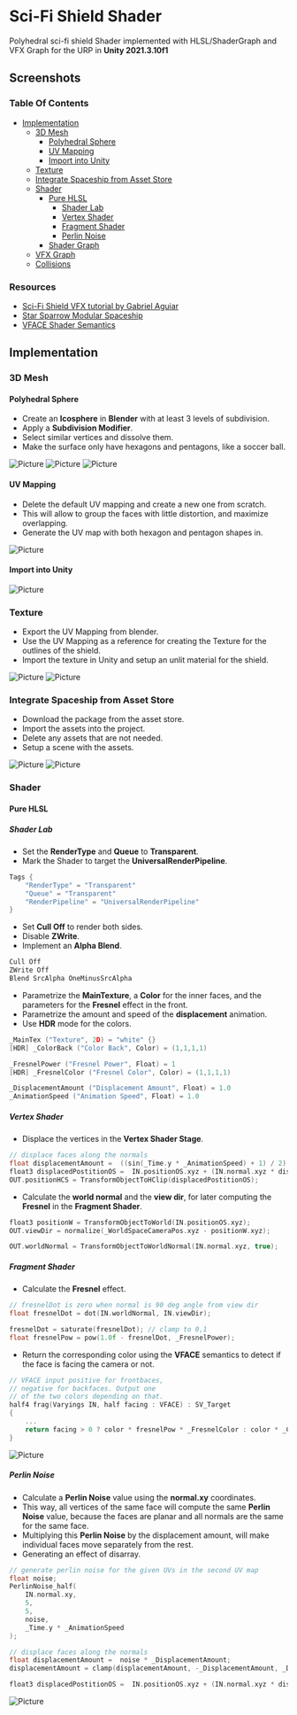 # Sci-Fi Shield Shader

Polyhedral sci-fi shield Shader implemented with HLSL/ShaderGraph and VFX Graph for the URP in **Unity 2021.3.10f1**

## Screenshots

### Table Of Contents

- [Implementation](#implementation)
  - [3D Mesh](#3d-mesh)
    - [Polyhedral Sphere](#polyhedral-sphere)
    - [UV Mapping](#uv-mapping)
    - [Import into Unity](#import-into-unity)
  - [Texture](#texture)
  - [Integrate Spaceship from Asset Store](#integrate-spaceship-from-asset-store)
  - [Shader](#shader)
    - [Pure HLSL](#pure-hlsl)
      - [Shader Lab](#shader-lab)
      - [Vertex Shader](#vertex-shader)
      - [Fragment Shader](#fragment-shader)
      - [Perlin Noise](#perlin-noise)
    - [Shader Graph](#shader-graph)
  - [VFX Graph](#vfx-graph)
  - [Collisions](#collisions)

### Resources

- [Sci-Fi Shield VFX tutorial by Gabriel Aguiar](https://www.youtube.com/watch?v=IZAzckJaSO8)
- [Star Sparrow Modular Spaceship](https://assetstore.unity.com/packages/3d/vehicles/space/star-sparrow-modular-spaceship-73167)
- [VFACE Shader Semantics](https://forum.unity.com/threads/is-it-possible-to-determine-which-vertices-are-part-of-a-backface.538187/)

## Implementation

### 3D Mesh

#### Polyhedral Sphere

- Create an **Icosphere** in **Blender** with at least 3 levels of subdivision.
- Apply a **Subdivision Modifier**.
- Select similar vertices and dissolve them.
- Make the surface only have hexagons and pentagons, like a soccer ball.

![Picture](./docs/1.jpg)
![Picture](./docs/2.jpg)
![Picture](./docs/3.jpg)

#### UV Mapping

- Delete the default UV mapping and create a new one from scratch.
- This will allow to group the faces with little distortion, and maximize overlapping.
- Generate the UV map with both hexagon and pentagon shapes in.

![Picture](./docs/4.jpg)

#### Import into Unity

![Picture](./docs/5.jpg)

### Texture

- Export the UV Mapping from blender.
- Use the UV Mapping as a reference for creating the Texture for the outlines of the shield.
- Import the texture in Unity and setup an unlit material for the shield.

![Picture](./docs/6.jpg)
![Picture](./docs/7.jpg)

### Integrate Spaceship from Asset Store

- Download the package from the asset store.
- Import the assets into the project.
- Delete any assets that are not needed.
- Setup a scene with the assets.

![Picture](./docs/8.jpg)
![Picture](./docs/9.jpg)

### Shader

#### Pure HLSL

##### Shader Lab

- Set the **RenderType** and **Queue** to **Transparent**.
- Mark the Shader to target the **UniversalRenderPipeline**.

```c
Tags {
    "RenderType" = "Transparent"
    "Queue" = "Transparent"
    "RenderPipeline" = "UniversalRenderPipeline"
}
```

- Set **Cull Off** to render both sides.
- Disable **ZWrite**.
- Implement an **Alpha Blend**.

```c
Cull Off
ZWrite Off
Blend SrcAlpha OneMinusSrcAlpha
```

- Parametrize the **MainTexture**, a **Color** for the inner faces, and the parameters for the **Fresnel** effect in the front.
- Parametrize the amount and speed of the **displacement** animation.
- Use **HDR** mode for the colors.

```c
_MainTex ("Texture", 2D) = "white" {}
[HDR] _ColorBack ("Color Back", Color) = (1,1,1,1)

_FresnelPower ("Fresnel Power", Float) = 1
[HDR] _FresnelColor ("Fresnel Color", Color) = (1,1,1,1)

_DisplacementAmount ("Displacement Amount", Float) = 1.0
_AnimationSpeed ("Animation Speed", Float) = 1.0
```

##### Vertex Shader

- Displace the vertices in the **Vertex Shader Stage**.

```c
// displace faces along the normals
float displacementAmount =  ((sin(_Time.y * _AnimationSpeed) + 1) / 2) * _DisplacementAmount;
float3 displacedPostitionOS =  IN.positionOS.xyz + (IN.normal.xyz * displacementAmount);
OUT.positionHCS = TransformObjectToHClip(displacedPostitionOS);
```

- Calculate the **world normal** and the **view dir**, for later computing the **Fresnel** in the **Fragment Shader**.

```c
float3 positionW = TransformObjectToWorld(IN.positionOS.xyz);
OUT.viewDir = normalize(_WorldSpaceCameraPos.xyz - positionW.xyz);

OUT.worldNormal = TransformObjectToWorldNormal(IN.normal.xyz, true);
```

##### Fragment Shader

- Calculate the **Fresnel** effect.

```c
// fresnelDot is zero when normal is 90 deg angle from view dir
float fresnelDot = dot(IN.worldNormal, IN.viewDir);

fresnelDot = saturate(fresnelDot); // clamp to 0,1
float fresnelPow = pow(1.0f - fresnelDot, _FresnelPower);
```

- Return the corresponding color using the **VFACE** semantics to detect if the face is facing the camera or not.

```c
// VFACE input positive for frontbaces,
// negative for backfaces. Output one
// of the two colors depending on that.
half4 frag(Varyings IN, half facing : VFACE) : SV_Target
{
    ...
    return facing > 0 ? color * fresnelPow * _FresnelColor : color * _ColorBack;
}
```

![Picture](./docs/10.jpg)

##### Perlin Noise

- Calculate a **Perlin Noise** value using the **normal.xy** coordinates.
- This way, all vertices of the same face will compute the same **Perlin Noise** value, because the faces are planar and all normals are the same for the same face.
- Multiplying this **Perlin Noise** by the displacement amount, will make individual faces move separately from the rest.
- Generating an effect of disarray.

```c
// generate perlin noise for the given UVs in the second UV map
float noise;
PerlinNoise_half(
    IN.normal.xy,
    5,
    5,
    noise,
    _Time.y * _AnimationSpeed
);

// displace faces along the normals
float displacementAmount =  noise * _DisplacementAmount;
displacementAmount = clamp(displacementAmount, -_DisplacementAmount, _DisplacementAmount);

float3 displacedPostitionOS =  IN.positionOS.xyz + (IN.normal.xyz * displacementAmount);
```

![Picture](./docs/11.jpg)

